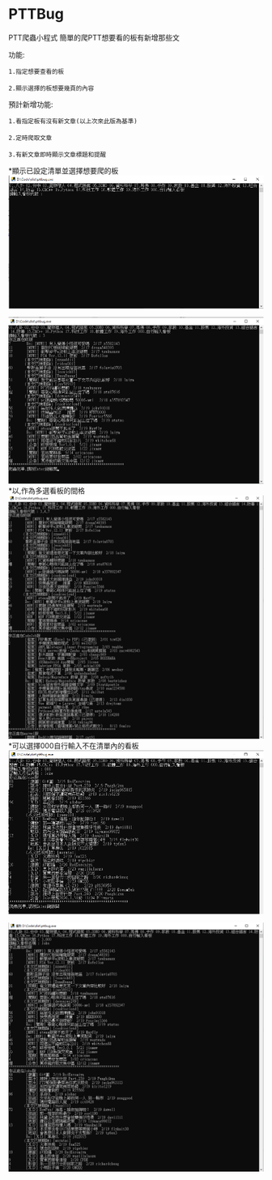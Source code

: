 # PTTBug
PTT爬蟲小程式
簡單的爬PTT想要看的板有新增那些文

功能:

    1.指定想要查看的板
  
    2.顯示選擇的板想要幾頁的內容

  
預計新增功能:

    1.看指定板有沒有新文章(以上次來此版為基準)
  
    2.定時爬取文章
  
    3.有新文章即時顯示文章標題和提醒
  

*顯示已設定清單並選擇想要爬的板
![''](https://github.com/birsbear/PTTBug/blob/master/1.png)

![''](https://github.com/birsbear/PTTBug/blob/master/2.png)
*以,作為多選看板的間格
![''](https://github.com/birsbear/PTTBug/blob/master/3.png)
*可以選擇000自行輸入不在清單內的看板
![''](https://github.com/birsbear/PTTBug/blob/master/4.png)

![''](https://github.com/birsbear/PTTBug/blob/master/5.png)
